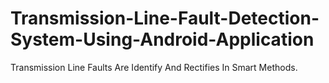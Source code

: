 # Transmission-Line-Fault-Detection-System-Using-Android-Application
Transmission Line Faults Are Identify And Rectifies In Smart Methods.
